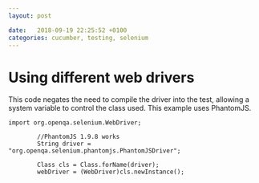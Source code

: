 ```yaml
---
layout: post

date:   2018-09-19 22:25:52 +0100
categories: cucumber, testing, selenium
---
```

Using different web drivers
===========================

This code negates the need to compile the driver into the test, allowing
a system variable to control the class used. This example uses
PhantomJS.

    import org.openqa.selenium.WebDriver;

            //PhantomJS 1.9.8 works
            String driver = "org.openqa.selenium.phantomjs.PhantomJSDriver";

            Class cls = Class.forName(driver);
            webDriver = (WebDriver)cls.newInstance(); 
